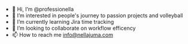 - 👋 Hi, I’m @professionella
- 👀 I’m interested in people's journey to passion projects and volleyball
- 🌱 I’m currently learning Jira time tracking
- 💞️ I’m looking to collaborate on workflow efficency
- 📫 How to reach me info@nellajuma.com

<!---
professionella/professionella is a ✨ special ✨ repository because its `README.md` (this file) appears on your GitHub profile.
You can click the Preview link to take a look at your changes.
--->
